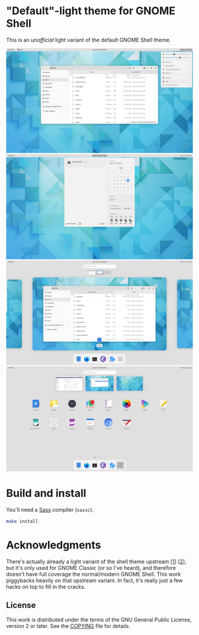 # "Default"-light theme for GNOME Shell
This is an _unofficial_ light variant of the default GNOME Shell theme.

![Screenshot of a workspace with popover](/demo/workspace-popover.png)
![Screenshot of a workspace with message tray](/demo/workspace-message-tray.png)
![Screenshot of the Overview](/demo/overview.png)
![Screenshot of the App Grid](/demo/app-grid.png)

# Build and install
You'll need a [Sass][sass-lang] compiler (`sassc`).
```bash
make install
```

# Acknowledgments
There's actually already a light variant of the shell theme upstream
[[1][shell-subtree]] [[2][sass-repo]], but it's only used for GNOME Classic (or
so I've heard), and therefore doesn't have full coverage the normal/modern GNOME
Shell. This work piggybacks heavily on that upstream variant. In fact, it's
really just a few hacks on top to fill in the cracks.

## License
This work is distributed under the terms of the GNU General Public
License, version 2 or later. See the [COPYING][license] file for details.

[sass-lang]: https://sass-lang.com/
[shell-subtree]: https://gitlab.gnome.org/GNOME/gnome-shell/tree/HEAD/data/theme/gnome-shell-sass
[sass-repo]: https://gitlab.gnome.org/GNOME/gnome-shell-sass
[license]: COPYING
